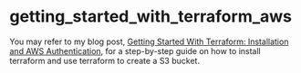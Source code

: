 # getting_started_with_terraform_aws

You may refer to my blog post, [Getting Started With Terraform: Installation and AWS Authentication](https://levelup.gitconnected.com/getting-started-with-terraform-installation-and-aws-authentication-c8227a26b7ae), for a step-by-step guide on how to install terraform and use terraform to create a S3 bucket.